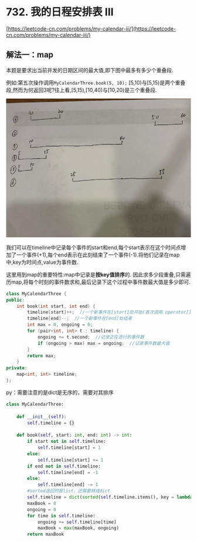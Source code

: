 # 732. 我的日程安排表 III

[https://leetcode-cn.com/problems/my-calendar-iii/](https://leetcode-cn.com/problems/my-calendar-iii/)

## 解法一：map​

本题是要求出当前并发的日期区间的最大值,即下图中最多有多少个重叠段. 

例如:第五次操作调用`MyCalendarThree.book(5, 10);` \[5,10\)与\[5,15\)是两个重叠段,然而为何返回3呢?往上看,\[5,15\),\[10,40\)与\[10,20\)是三个重叠段. 

![](../.gitbook/assets/10176841-378083764fced99a.jpg)

我们可以在timeline中记录每个事件的start和end,每个start表示在这个时间点增加了一个事件\(+1\),每个end表示在此刻结束了一个事件\(-1\).将他们记录在map中,key为时间点,value为事件数. 

这里用到map的重要特性:map中记录是**按key值排序**的. 因此求多少段重叠,只需遍历map,将每个时刻的事件数求和,最后记录下这个过程中事件数最大值是多少即可.

```cpp
class MyCalendarThree {
public:
    int book(int start, int end) {
        timeline[start]++;  //一个新事件在[start]处开始(首次调用 operator[] 以零初始化value域)
        timeline[end]--;  //一个新事件在[end]处结束
        int max = 0, ongoing = 0;
        for (pair<int, int> t : timeline) {
            ongoing += t.second;  //记录正在进行的事件数
            if (ongoing > max) max = ongoing;  //记录事件数最大值
        }
        return max;
    }
private:
    map<int, int> timeline;
};
```

py：需要注意的是dict是无序的，需要对其排序

```python
class MyCalendarThree:

    def __init__(self):
        self.timeline = {}

    def book(self, start: int, end: int) -> int:
        if start not in self.timeline:
            self.timeline[start] = 1
        else:
            self.timeline[start] += 1
        if end not in self.timeline:
            self.timeline[end] = -1
        else:
            self.timeline[end] -= 1
        #sorted返回的是list，还需要转成dict
        self.timeline = dict(sorted(self.timeline.items(), key = lambda x : x[0]))
        maxBook = 0
        ongoing = 0
        for time in self.timeline:
            ongoing += self.timeline[time]
            maxBook = max(maxBook, ongoing)
        return maxBook
```

